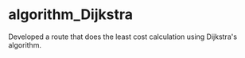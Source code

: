 # algorithm_Dijkstra
Developed a route that does the least cost calculation using Dijkstra's algorithm.
